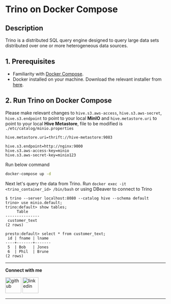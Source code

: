 # Trino on Docker Compose

## Description

Trino is a distributed SQL query engine designed to query large data sets distributed over one or more heterogeneous
data sources.

## 1. Prerequisites

* Familiarity with [Docker Compose](https://docs.docker.com/compose/overview/).
* Docker installed on your machine. Download the relevant installer
  from [here](https://www.docker.com/community-edition#/download).

## 2. Run Trino on Docker Compose

Please make relevant changes to `hive.s3.aws-access`, `hive.s3.aws-secret`, `hive.s3.endpoint` to point to your local
**MinIO** and `hive.metastore.uri` to point to your local **Hive Metastore**, file to be modified
is `./etc/catalog/minio.properties`

```
hive.metastore.uri=thrift://hive-metastore:9083

hive.s3.endpoint=http://nginx:9000
hive.s3.aws-access-key=minio
hive.s3.aws-secret-key=minio123
```

Run below command

```bash
docker-compose up -d
```

Next let's query the data from Trino. Run `docker exec -it <trino_container_id> /bin/bash` or using DBeaver to connect
to Trino

```
$ trino --server localhost:8080 --catalog hive --schema default
trino> use minio.default;
trino:default> show tables;
     Table
---------------
 customer_text
(2 rows)

presto:default> select * from customer_text;
 id | fname | lname
----+-------+-------
 5  | Bob   | Jones
 6  | Phil  | Brune
(2 rows)
```

[1]: http://www.github.com/lammn224

[2]: https://www.linkedin.com/in/lammn

--- 

**Connect with me**

[<img alt="github" height="50" src="https://cloud.githubusercontent.com/assets/17016297/18839843/0e06a67a-83d2-11e6-993a-b35a182500e0.png" width="50"/>][1]
[<img alt="linkedin" height="50" src="https://cloud.githubusercontent.com/assets/17016297/18839848/0fc7e74e-83d2-11e6-8c6a-277fc9d6e067.png" width="50"/>][2]

---